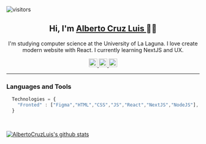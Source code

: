 ![visitors](https://visitor-badge.glitch.me/badge?page_id=AlbertoCruzLuis.AlbertoCruzLuis)
 
<h2 align="center">Hi, I'm <a href="https://albertocruzluis.com">Alberto Cruz Luis </a> 👋😉</h2>
<p align="center">I'm studying computer science at the University of La Laguna.
I love create modern website with React.
I currently learning NextJS and UX.</p>

<div align="center">
  <a href="https://www.linkedin.com/in/alberto-cruz-luis-53abb7194/">
    <img alt="Linkedin" width="22px" src="https://cdn.jsdelivr.net/npm/simple-icons@v3/icons/linkedin.svg" />
  </a>
 <a href="https://albertocruzluis.github.io/MyPortfolio/#/">
    <img alt="Portfolio" width="22px" src="https://icon-library.com/images/www-icon-png/www-icon-png-28.jpg" />
  </a>
 <a href="https://www.instagram.com/albertocruzluisdev/">
  <img alt="Instagram" width="22px" src="https://cdn.cdnlogo.com/logos/i/21/instagram-glyph.svg">
 </a>
</div>
<hr/>

### Languages and Tools
```javascript
  Technologies = {
    "Fronted" : ["Figma","HTML","CSS","JS","React","NextJS","NodeJS"],
  }
```
<br/>

[![AlbertoCruzLuis's github stats](https://github-readme-stats.vercel.app/api?username=AlbertoCruzLuis&theme=tokyonight&show_icons=true)](https://github.com/AlbertoCruzLuis/github-readme-stats)
